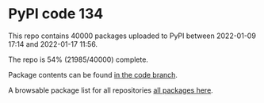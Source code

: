 # PyPI code 134

This repo contains 40000 packages uploaded to PyPI between 
2022-01-09 17:14 and 2022-01-17 11:56.

The repo is 54% (21985/40000) complete.

Package contents can be found [in the code branch](https://github.com/pypi-data/pypi-mirror-134/tree/code/packages).

A browsable package list for all repositories [all packages here](https://pypi-data.github.io/website/repositories/pypi-mirror-134).


